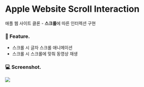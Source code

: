 # Apple Website Scroll Interaction
애플 웹 사이트 클론 - **스크롤**에 따른 인터렉션 구현

### 💝 Feature.
- 스크롤 시 글자 스크롤 애니메이션
- 스크롤 시 스크롤에 맞춰 동영상 재생

### 💻 Screenshot.
<img src="https://ifh.cc/g/MZnD6x.gif">
